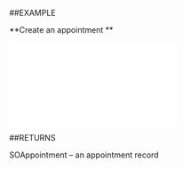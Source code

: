 

##EXAMPLE

**Create an appointment **

![](../../Examples/vbs/Database.CreateAppointment.vbs.txt)




##RETURNS

SOAppointment – an appointment record



